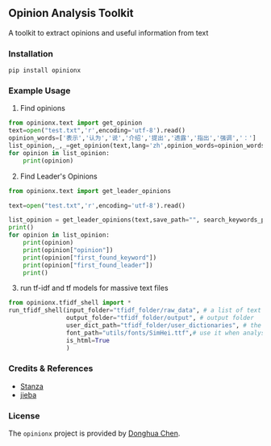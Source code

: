 ## Opinion Analysis Toolkit

A toolkit to extract opinions and useful information from text

### Installation
```pip
pip install opinionx
```

### Example Usage
1. Find opinions
```python
from opinionx.text import get_opinion
text=open("test.txt",'r',encoding='utf-8').read()
opinion_words=['表示','认为','说','介绍','提出','透露','指出','强调','：']
list_opinion,_,_=get_opinion(text,lang='zh',opinion_words=opinion_words)
for opinion in list_opinion:
    print(opinion)
```
2. Find Leader's Opinions
```python
from opinionx.text import get_leader_opinions

text=open("test.txt",'r',encoding='utf-8').read()

list_opinion = get_leader_opinions(text,save_path="", search_keywords_path="data/search_keywords.csv",leader_path="data/g20_leaders.csv")
print()
for opinion in list_opinion:
    print(opinion)
    print(opinion["opinion"])
    print(opinion["first_found_keyword"])
    print(opinion["first_found_leader"])
    print()

```
3. run tf-idf and tf models for massive text files
```python
from opinionx.tfidf_shell import *
run_tfidf_shell(input_folder="tfidf_folder/raw_data", # a list of text files
                output_folder="tfidf_folder/output", # output folder
                user_dict_path="tfidf_folder/user_dictionaries", # the folder contains csv files with each line as a word
                font_path="utils/fonts/SimHei.ttf",# use it when analysis Chinese text
                is_html=True
                )
```

### Credits & References

- [Stanza](https://stanfordnlp.github.io/stanza/index.html)
- [jieba](https://github.com/fxsjy/jieba)

### License
The `opinionx` project is provided by [Donghua Chen](https://github.com/dhchenx). 

